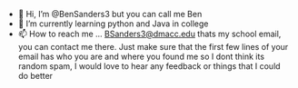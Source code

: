 - 👋 Hi, I’m @BenSanders3 but you can call me Ben
- 🌱 I’m currently learning python and Java in college
- 📫 How to reach me ... BSanders3@dmacc.edu   thats my school email, you can contact me there. Just make sure that the first few lines of your email has who you are and where you found me so I dont think its random spam, I would love to hear any feedback or things that I could do better

<!---
BenSanders3/BenSanders3 is a ✨ special ✨ repository because its `README.md` (this file) appears on your GitHub profile.
You can click the Preview link to take a look at your changes.
--->
